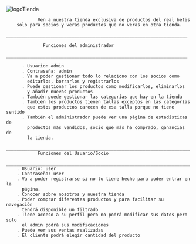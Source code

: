 
  ![logoTienda](https://github.com/Fjalc99/FranciscoJoseAlcantarillaProyectoFinal/assets/150147505/a3574790-56da-4776-81e2-2c83ee8a4dd8)
                                                

                Ven a nuestra tienda exclusiva de productos del real betis 
        solo para socios y veras productos que no veras en otra tienda.
        _____________________________________________________________________
                                     
                  Funciones del administrador
        _____________________________________________________________________
                                               
          . Usuario: admin
          . Contraseña: admin
          . Va a poder gestionar todo lo relaciono con los socios como 
            editarlos, borrarlos y registrarlos
          . Puede gestionar los productos como modificarlos, eliminarlos 
            y añadir nuevos productos
          . También puede gestionar las categorías que hay en la tienda
          . También los productos tienen tallas exceptos en las categorías
            que estos productos carecen de esa talla porque no tiene sentido
          . También el administrador puede ver una página de estadísticas de
            productos más vendidos, socio que más ha comprado, ganancias de
            la tienda.
        ______________________________________________________________________
                Funciones del Usuario/Socio
        ______________________________________________________________________
        . Usuario: user  
        . Contraseña: user
        . Va a poder registrarse si no lo tiene hecho para poder entrar en la
          página.
        . Conocer sobre nosotros y nuestra tienda
        . Poder comprar diferentes productos y para facilitar su navegación
          tendrá disponible un filtrado
        . Tiene acceso a su perfil pero no podrá modificar sus datos pero solo 
          el admin podrá sus modificaciones
        . Puede ver sus ventas realizadas
        . El cliente podrá elegir cantidad del producto

      
                                         
